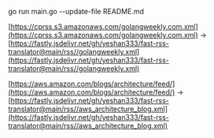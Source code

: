 
go run main.go --update-file README.md

<!-- fast-rss-translator: start -->

[https://cprss.s3.amazonaws.com/golangweekly.com.xml](https://cprss.s3.amazonaws.com/golangweekly.com.xml) -> [https://fastly.jsdelivr.net/gh/yeshan333/fast-rss-translator@main/rss//golangweekly.xml](https://fastly.jsdelivr.net/gh/yeshan333/fast-rss-translator@main/rss//golangweekly.xml)

[https://aws.amazon.com/blogs/architecture/feed/](https://aws.amazon.com/blogs/architecture/feed/) -> [https://fastly.jsdelivr.net/gh/yeshan333/fast-rss-translator@main/rss//aws_architecture_blog.xml](https://fastly.jsdelivr.net/gh/yeshan333/fast-rss-translator@main/rss//aws_architecture_blog.xml)

<!-- fast-rss-translator: end -->

